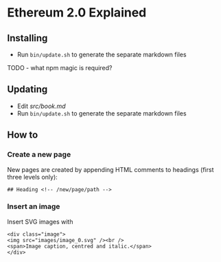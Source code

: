# Ethereum 2.0 Explained

## Installing

 - Run `bin/update.sh` to generate the separate markdown files

TODO - what npm magic is required?

## Updating

 - Edit _src/book.md_
 - Run `bin/update.sh` to generate the separate markdown files

## How to

### Create a new page

New pages are created by appending HTML comments to headings (first three levels only):

```
## Heading <!-- /new/page/path -->
```

### Insert an image

Insert SVG images with
```
<div class="image">
<img src="images/image_0.svg" /><br />
<span>Image caption, centred and italic.</span>
</div>
```
